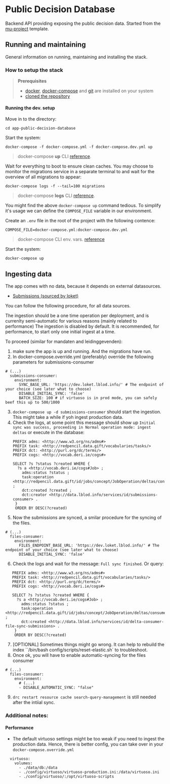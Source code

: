 # Public Decision Database

Backend API providing exposing the public decision data.
Started from the [mu-project](https://github.com/mu-semtech/mu-project) template.

## Running and maintaining

General information on running, maintaining and installing the stack.

### How to setup the stack

> **Prerequisites**
> - [docker](https://docs.docker.com/get-docker/), [docker-compose](https://docs.docker.com/get-docker/) and [git](https://git-scm.com/downloads) are installed on your system
> - [cloned the repository](https://docs.github.com/en/repositories/creating-and-managing-repositories/cloning-a-repository)

#### Running the dev. setup

Move in to the directory:
```shell
cd app-public-decision-database
```
Start the system:
```shell
docker-compose -f docker-compose.yml -f docker-compose.dev.yml up
```
> docker-compose **up** CLI [reference](https://docs.docker.com/compose/reference/up/).

Wait for everything to boot to ensure clean caches. You may choose to monitor the migrations service in a separate terminal to and wait for the overview of all migrations to appear:

```shell
docker-compose logs -f --tail=100 migrations
```
> docker-compose **logs** CLI [reference](https://docs.docker.com/compose/reference/logs/).

You might find the above `docker-compose up` command tedious. To simplify it's usage we can define the `COMPOSE_FILE` variable in our environment.

Create an `.env` file in the root of the project with the following contence:
```shell
COMPOSE_FILE=docker-compose.yml:docker-compose.dev.yml
```
> docker-compose CLI env. vars. [reference](https://docs.docker.com/compose/reference/envvars/)

Start the system:
```shell
docker-compose up
```
## Ingesting data
The app comes with no data, because it depends on external datasources.

  *  [Submissions (sourced by loket)](https://loket.lokaalbestuur.vlaanderen.be/)

You can follow the following procedure, for all data sources.

The ingestion should be a one time operation per deployment, and is currenlty semi-automatic for various reasons (mainly related to performance)
The ingestion is disabled by default. It is recommended, for performance, to start only one initial ingest at a time.

To proceed (similar for mandaten and leidinggevenden):
1. make sure the app is up and running. And the migrations have run.
2. In docker-compose.override.yml (preferably) override the following parameters for submissions-consumer
```
# (...)
  submissions-consumer:
    environment:
      SYNC_BASE_URL: 'https://dev.loket.lblod.info/' # The endpoint of your choice (see later what to choose)
      DISABLE_INITIAL_SYNC: 'false'
      BATCH_SIZE: 100 # if virtuoso is in prod mode, you can safely beef this up to 500/1000
```
3. `docker-compose up -d submissions-consumer` should start the ingestion.
  This might take a while if yoh ingest production data.
4. Check the logs, at some point this message should show up
  `Initial sync was success, proceeding in Normal operation mode: ingest deltas`
   or execute in the database:
   ```
   PREFIX adms: <http://www.w3.org/ns/adms#>
   PREFIX task: <http://redpencil.data.gift/vocabularies/tasks/>
   PREFIX dct: <http://purl.org/dc/terms/>
   PREFIX cogs: <http://vocab.deri.ie/cogs#>

   SELECT ?s ?status ?created WHERE {
     ?s a <http://vocab.deri.ie/cogs#Job> ;
       adms:status ?status ;
       task:operation <http://redpencil.data.gift/id/jobs/concept/JobOperation/deltas/consumer/initialSync/submissions> ;
       dct:created ?created ;
       dct:creator <http://data.lblod.info/services/id/submissions-consumer> .
    }
    ORDER BY DESC(?created)
   ```
5. Now the submissions are synced, a smilar procedure for the syncing of the files.
```
# (...)
  files-consumer:
    environment:
      FILES_ENDPOINT_BASE_URL: 'https://dev.loket.lblod.info/' # The endpoint of your choice (see later what to choose)
      DISABLE_INITIAL_SYNC: 'false'
```
6. Check the logs and wait for the message: `Full sync finished`. Or query:
```
   PREFIX adms: <http://www.w3.org/ns/adms#>
   PREFIX task: <http://redpencil.data.gift/vocabularies/tasks/>
   PREFIX dct: <http://purl.org/dc/terms/>
   PREFIX cogs: <http://vocab.deri.ie/cogs#>

   SELECT ?s ?status ?created WHERE {
     ?s a <http://vocab.deri.ie/cogs#Job> ;
       adms:status ?status ;
       task:operation <http://redpencil.data.gift/id/jobs/concept/JobOperation/deltas/consumer/physicalFileSync> ;
       dct:created <http://data.lblod.info/services/id/delta-consumer-file-sync-submissions> .
    }
    ORDER BY DESC(?created)
```
7. [OPTIONAL] Sometimes things might go wrong. It can help to rebuild the index ``/bin/bash config/scripts/reset-elastic.sh` to troubleshoot.
8. Once ok, you will have to enable automatic-syncing for the files consumer
```
# (...)
  files-consumer:
    environment:
      # (...)
      - DISABLE_AUTOMATIC_SYNC: "false"
```
9. `drc restart resource cache search-query-management` is still needed after the intiial sync.

### Additional notes:
#### Performance
- The default virtuoso settings might be too weak if you need to ingest the production data. Hence, there is better config, you can take over in your `docker-compose.override.yml`
```
  virtuoso:
    volumes:
      - ./data/db:/data
      - ./config/virtuoso/virtuoso-production.ini:/data/virtuoso.ini
      - ./config/virtuoso/:/opt/virtuoso-scripts
```

